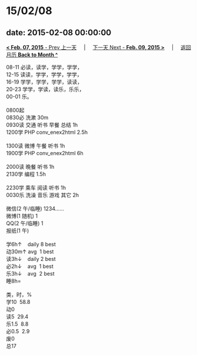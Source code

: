 # 15/02/08

date: 2015-02-08 00:00:00
---
[**< Feb. 07, 2015** - Prev 上一天](/lifelogs/2015/02/d07.md) &nbsp; &nbsp; | &nbsp; &nbsp; [下一天 Next - **Feb. 09, 2015 >**](/lifelogs/2015/02/d09.md) &nbsp; &nbsp; |  &nbsp; &nbsp; [返回月历 **Back to Month ^**](/lifelogs/2015/02/index.md)
<br/><div>08-11 必读，读学，学学，学学，<br/>12-15 读读，学学，学学，学学，<br/>16-19 学学，学学，学学，读读，<br/>20-23 学学，学读，读乐，乐乐，</div><div>00-01 乐。<br/><div><br/></div>0800起<br/>0830必 洗漱 30m<br/>0930读 交通 听书 早餐 总结 1h<br/>1200学 PHP conv_enex2html 2.5h<div><br/></div>1300读 微博 午餐 听书 1h<br/>1900学 PHP conv_enex2html 6h<div><br/></div>2000读 晚餐 听书 1h<br/>2130学 编程 1.5h</div><div><br/>2230学 乘车 阅读 听书 1h<br/>0030乐 洗澡 音乐 游戏 其它 2h<br/><div><br/></div>微信(2 午/临睡) 1234……<br/>微博(1 随机) 1<br/>QQ(2 午/临睡) 1<br/>报纸(1 午)<div><br/></div>学6h↑    daily 8 best<br/>动30m↑ avg  1 best<br/>读3h↓    daily 2 best<br/>必2h↓    avg  1 best<br/>乐3h↓    avg  2 best<br/>睡8h=<div><br/></div>类，时，%<br/>学10  58.8<br/>动0<br/>读5  29.4<br/>乐1.5  8.8<br/>必0.5  2.9<br/>废0<br/>总17
